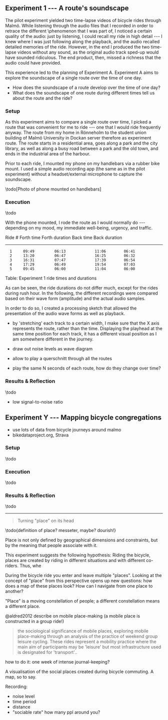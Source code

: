 <!--## Facets/dimensions to look into

- Sociability
- People
- Place
- Proximity --- distance
- Mobility: being in motion
- Mesh
- Communication
- Things: the bike, etc
- The road, roadscape -->


<!--
## Experiment 1 --- Co-presence

This set of experiments explores the design space between intentional and serendipituous encounters of other bicyclists, both known and strange. Each experiment looks into a different nuance of this design space, but they all have in common that they offer a way to connect two bicyclists who are not physically riding together.

In each experiment, some *artefact* is deployed to extend the bicycle in some way. The relevant part of the device --- which serves as the interface between the bike and the cyclist --- is a range indicator. This could be implemented by an LED strip, a colour screen, or a vibration motor, for instance.

Building on the learnings of the workshop, the workshops are designed to not force feelings of discomfort. Instead, they try to evoke curiosity in a playful way, leading to social interaction "without risk", even for people who would otherwise be too discomforted with them. This becomes most obvious in experiment 1b, where the focus is on strangers' sense of co-presence and their playful negotiation of personal and actual distance.
-->
<!--- indicator: LEDs? vibration?
- indicate distance = > see if distance is growing or shrinking
- playful: figure out if someone is in front or behind
- playful: slow down or speed up to increase/decrease distance
- sensible: don't be sociable if you don't want to




### Experiment 1a

Focus: finding each other
What does the prototype prototype? Functionality @prototypes

\todo[INSERT PROTOTYPE CHART HERE]

Two people both get a "device" for their bike, which indicates only their proximity to each other.

The indicator does not show any *exact* data. It does not show the distance between the two cyclists, nor does it show the direction of the other cyclist. Some information can be derived by observing the indicator over time.
- the direction: am i going away or not
- is the other cyclist interested in meeting me?
- how quickly is the distance growing/shrinking
- should i turn, or be faster, or be slower?
- is the other one behind of me or in front of me?

The co-presence of the other cyclist is mediated in a very indirect way. 

> "Swarm" for people in motion

The mobile app "Foursquare Swarm" is made for a group to meet at a common place. The purpose of 
You broadcast your current or future location, for example "I'm at Starbucks Malmö Centralen" and subsequently invite others - your friends or even strangers - to join you at this place. Swarm works when you are stationary: if you leave the place before others can get there, there is no way for them to find you. The goal of "meeting up" is therefore missed.

On the move, one can imagine similar situations. Back when I was living in a different part of Malmö, I used to meet up with a friend at a street corner, so we could bicycle to university together. He was living in a district named Rosengård, about 3km from Möllevangen where I was living. Due to the distance and changing weather and traffic situations, it was sometimes difficult to predict when he would be at the meeting point near my home. On the bike, it is difficult to communicate by mobile phone - if you are focused on bicycling, it is quite possible that you do not notice a ringtone or vibrations, and making a call or texting from the bike is not comfortable, either (even ignoring issues of road safety).

As a result, one of us was oftentimes waiting for the other for a few minutes. Apps like Swarm do not help with this problem, as they do not account for being on the move and taking a smartphone out of the pocket while bicycling is not ideal. With this experiment I suggest a playful approach to this problem.

#### Scenario

Two people who know each other (friends) take their bike to the same destination (university). They try to find each other on the way, so that they can ride part of their journeys together.

#### Setup and Briefing

The *device* is implemented as an Android application. The application is installed on both participants' smartphones. They are both briefed together, one or two days before the actual ride. Both participants get a bike mount for their smartphone. They are shown how to start the application and explained how the indicator is to be interpreted. It is made sure that they know that both GPS and 3G have to be enabled in order for the device to work properly. 

Don't ever communicate with each other with other means!!!

#### Execution

The participants' goal is to ride to a common destination (the university) from their respective homes. Ideally they should use the *device* to find each other on the way and ride the rest of the journey together. 

#### Debriefing

The two participants will be debriefed together.

\todo[the debriefing will be recorded via camera]

###### Technical questions

- Did you have difficulties starting up the application and beginning the ride?
- Did you have difficulties using/understanding the indicator?
- Did you have any problems with the GPS? Do you think it worked properly, or did it get lost or jump?
- Did you miss anything from the briefing?

###### Goal-oriented questions

- Did you manage to find each other before arriving at the destination?
- Where did you find each other?

###### Co-presence questions

- Was it easy for you finding each other?
- Did you know if the other participant was in front/behind you?
- Did you know if you were riding into the right direction to both meet each other AND go to uni?
- You know, more or less, where the other one lives. Did you estimate where the other one would be at some point? did you plan your route accordingly?

Idee: einmal mit fester destinaton, einmal mit dem blossen Ziel sich zu finden.

#### Results

\todo[The experiment was not ocnducted yet; therefore, no results]

### Experiment 1b

Focus: Serendipity, chance
What does the prototype prototype? Role, functionality

- can people successfully avoid each other?
Don't tell the participants who else participates, and that they shouldnt tell anyone else! -> strangers

#### Scenario

#### Setup and Briefing

The two participants are briefed independently. They are supposed to not know each other beforehand, and they are supposed to not tell anyone that they are participating in the experiment.

#### Execution

#### Debriefing

#### Results

\todo[The experiment was not ocnducted yet; therefore, no results]


### Experiment 1c

Focus: Serendipity, friends
What does the prototype prototype? Role, functionality

### Experiment 1d

Focus: co-presence (w/o proximity)
What does the prototype prototype? Role

- Wizard of Oz
- One or multiple participants use the artefact for a week
- I am the WoOz - whenever someone uses the app and rides, I check on my dashboard and control their indicator level, hoping to create a sense of co-presence. This could also be done programmatically.

## Experiment 2 --- Mapping the places of sociability
-->

## Experiment 1 --- A route's soundscape

The pilot experiment yielded two time-lapse videos of bicycle rides through Malmö. While listening through the audio files that I recorded in order to retrace the different \phenomenon that I was part of, I noticed a certain quality of the audio: just by listening, I could recall my ride in high detail --- I knew where I was just following along the playback, and the audio recalled detailed memories of the ride.
However, in the end I produced the two time-lapse videos without any sound, as the original audio track sped-up would have sounded ridiculous. The end product, then, missed a richness that the audio could have provided.

This experience led to the planning of Experiment A. Experiment A aims to explore the soundscape of a single route over the time of one day.

- How does the soundscape of a route develop over the time of one day?
- What does the soundscape of one route during different times tell us about the route and the ride?

### Setup

As this experiment aims to compare a single route over time, I picked a route that was convenient for me to ride --- one that I would ride frequently anyway. The route from my home in Rönneholm to the student union building of Malmö University in Dockan server therefore as experiment route. The route starts in a residential area, goes along a park and the city library, as well as along a busy road between a park and the old town, and ends in the industrial area of the harbour.

Prior to each ride, I mounted my phone on my handlebars via a rubber bike mount. I used a simple audio recording app (the same as in the pilot experiment) without a headset/external microphone to capture the soundscape.

\todo[Photo of phone mounted on handlebars]

### Execution

\todo

With the phone mounted, I rode the route as I would normally do --- depending on my mood, my immediate well-being, urgency, and traffic. 

 Ride #     Forth time    Forth duration    Back time    Back duration
-------     ----------    --------------    ---------    -------------
      1     09:49         06:13             11:06        06:41
      2     13:20         06:47             16:25        06:32
      3     16:31         07:47             17:39        06:54
      4     17:29         06:49             19:54        07:03
      5     09:45         06:00             11:04        06:00
      
Table:  Experiment 1 ride times and durations

As can be seen, the ride durations do not differ much, except for the rides during rush hour. In the following, the different recordings were compared based on their wave form (amplitude) and the actual audio samples.

In order to do so, I created a processing sketch that allowed the presentation of the audio wave forms as well as playback.

- by 'stretching' each track to a certain width, I make sure that the X axis represents the route, rather than the time. Displaying the playhead at the same time position for each track, it has a different visual position as I am somewhere different in the journey.

- draw out noise levels as wave diagram
- allow to play a querschnitt through all the routes
- play the same N seconds of each route, how do they change over time?

### Results & Reflection

\todo

- low signal-to-noise ratio

## Experiment Y --- Mapping bicycle congregations

- use lots of data from bicycle journeys around malmo
- bikedataproject.org, Strava

### Setup

\todo

### Execution

\todo

### Results & Reflection

\todo


* * *

> Turning "place" on its head

\todo{definition of place? messeter, maybe? dourish!}

Place is not only defined by geographical dimensions and constraints, but by the meaning that people associate with it.

This experiment suggests the following hypothesis: Riding the bicycle, places are created by riding in different situations and with different co-riders. Thus, whe

During the bicycle ride you enter and leave multiple "places". Looking at the concept of "place" from this perspective opens up new questions: how does a map of these places look? How can I navigate from one place to another?

"Place" is a moving constellation of people; a different constellation means a different place.

@aldred2012 describe  on mobile place-making (a mobile place is constructed in a group ride!)

>  the sociological significance of mobile places, exploring mobile place-making through an analysis of the practice of weekend group leisure cycling. These rides represent a mobility practice where the main aim of participants may be 'leisure' but most infrastructure used is designated for 'transport'..

how to do it: one week of intense journal-keeping?

A visualisation of the social places created during bicycle commuting. A map, so to say.

Recording:
- noise level
- time period
- distance
- "sociable rate" how many ppl around you?
